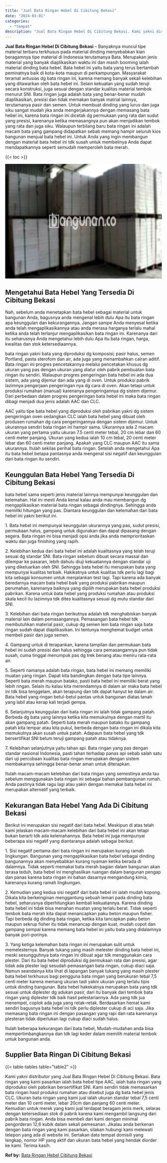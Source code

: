 ```yaml
---
title: "Jual Bata Ringan Hebel Di Cibitung Bekasi"
date: "2024-03-01"
categories: 
  - "tempat"
description: "Jual Bata Ringan Hebel Di Cibitung Bekasi. Kami yakni distributor yang Jual Bata Ringan Hebel Di Cibitung Bekasi. Bata ringan yang kami pasarkan ialah bata h..."
---
```


**Jual Bata Ringan Hebel Di Cibitung Bekasi** – Banyaknya muncul tipe material terbaru terkhusus pada material dinding menyebabkan kian beragamnya tipe material di Indonesia terutamanya Bata. Merupakan jenis material yang banyak diaplikasikan waktu ini dan masih booming ialah material dinding bata hebel. Bata hebel ini yaitu bata yang terus bertambah peminatnya baik di kota-kota maupun di perkampungan. Masyarakat teramat antusias dg bata ringan ini, karena memang banyak sekali kelebihan yang ditawarkan oleh bata hebel ini. Selain kekuatan yang sudah teruji secara konstruksi, juga sesuai dengan standar kualitas material tembok menurut SNI. Bata ringan juga adalah bata yang benar-benar mudah diaplikasikan, presisi dan tidak memakan banyak matrial lainnya, terutamanya pasir dan semen. Untuk membuat dinding yang lurus dan juga siku sangat mudah jika anda mengerjakannya dengan memasang bata hebel ini, karena bata ringan ini dicetak dg permukaan yang rata dan sudut yang presisi, karenanya ketika memasangnya pun akan menjadikan tembok yang rata dan juga siku. Walaupun terbilang baru bata ringan ini adalah macam bata yang gampang didapatkan sebab memang hampir seluruh kios bangunan menjual bata hebel ini. Untuk Anda yang ingin membangun dengan material bata hebel ini tdk susah untuk membelinya Anda dapat mendapatkannya seperti semudah memperoleh bata merah.

{{< toc >}}

![Jual Bata Ringan Hebel Di Cibitung Bekasi](/images/jual-hebel-murah-38.png)

## Mengetahui Bata Hebel Yang Tersedia Di Cibitung Bekasi

Nah, sebelum anda menetapkan bata hebel sebagai material untuk bangunan Anda, bagusnya anda mengenal lebih dulu Apa itu bata ringan apa keunggulan dan kekurangannya. Jangan sampe Anda menyesal ketika anda telah mengaplikasikannya atau anda merasa harganya terlalu mahal ketika anda telah terlanjur mengaplikasikan bata ringan ini. Karenanya dari itu seharusnya Anda mengetahui lebih dulu Apa itu bata ringan, harga, kwalitas dan stok ketersediaannya.

bata ringan yakni bata yang diproduksi dg komposisi; pasir halus, semen Portland, pasta sterofom dan air, ada juga yang menambahkan cairan aditif. Bata ringan ini progres pencetakannya melalui pencetakan khusus dg ukuran yang pas dengan ukuran yang diatur oleh pabrik pembuatan bata ringan itu sendiri. Walaupun progres pengeringan bata hebel ini ada dua sistem, ada yang dijemur dan ada yang di oven. Untuk produksi pabrik lazimnya pengerjaan pengeringan nya dg cara di oven. Akan tetapi untuk produksi rumahan (manual) karenanya pengeringannya dg sistem dijemur. Dari perbedaan dalam progres pengeringan bata hebel ini maka bata ringan dibagi menjadi dua jenis adalah AAC dan CLC.

AAC yaitu tipe bata hebel yang diproduksi oleh pabrikan yakni dg sistem pengeringan oven sedangkan CLC ialah bata hebel yang dibuat oleh produsen rumahan dg cara pengeringannya dengan sistem dijemur. Untuk ukurannya sendiri bata ringan ini hampir sama. Ukurannya ada 2 macam ukuran yang pertama yaitu ukuran 7.5 centi meter tebal, 20 cm lebar dan 60 centi meter panjang. Ukuran yang kedua ialah 10 cm tebal, 20 centi meter lebar dan 60 centi meter panjang. Apakah yang CLC maupun AAC itu sama ukurannya. Itulah sekilas perihal bata ringan. Setelah anda mengetahui Apa itu bata hebel betapa pantasnya anda mengenal sisi negatif dan keunggulan dari bata ringan itu sendiri.

## Keunggulan Bata Hebel Yang Tersedia Di Cibitung Bekasi

bata hebel sama seperti jenis material lainnya mempunyai keunggulan dan kelemahan. Hal ini mesti Anda kenal kalau anda mau membangun dg mengaplikasikan material bata ringan sebagai dindingnya. Sehingga anda memiliki hitungan yang pas. Diantara keunggulan dan kelemahan dari bata hebel ini yakni berikut ini.

1\. Bata hebel ini mempunyai keunggulan ukurannya yang pas, sudut presisi, permukaan halus, gampang untuk digunakan dan dapat dipasang dengan segera. Bata ringan ini bisa menjadi opsi anda jika anda memprioritaskan waktu dan juga finishing yang rapih.

2\. Kelebihan kedua dari bata hebel ini adalah kualitasnya yang telah teruji sesuai dg standar SNI. Bata ringan sebelum dibuat secara massal dan dilempar ke pasaran, lebih dahulu diuji kekuatannya dengan standar uji yang dikeluarkan oleh SNI. Sehingga bata hebel itu merupakan bata yang mempunyai kualitas terbaik. Hakikatnya untuk kualitas tdk perlu lagi bagi kita sebagai konsumen untuk menjalankan test lagi. Tapi karena ada banyak beredarnya macam bata hebel baik yang produksi pabrikan maupun perumahan, karenanya baiknya yang dipilih merupakan bata hebel produksi pabrikan. Karena untuk bata hebel yang produksi rumahan atau produksi skala kecil itu lazimnya tdk dites kualitasnya sesuai dg mutu standar dari SNI.

3\. Kelebihan dari bata ringan berikutnya adalah tdk menghabiskan banyak material lain dalam pemasangannya. Pemasangan bata hebel tdk membutuhkan material pasir, cukup dg semen lem bata ringan saja bata ringan sudah dapat diaplikasikan. Ini tentunya menghemat budget untuk membeli pasir dan juga semen.

4\. Gampang untuk di terapankan, karena tampilan dan permukaan bata hebel ini sudah presisi dan halus sehingga cara pemasangannya pun tidak susah, cuma tinggal menumpuk pas dg trek benang atau meniru rata-rata air.

5\. Seperti namanya adalah bata ringan, bata hebel ini memang memiliki muatan yang ringan. Dapat kita bandingkan dengan bata tipe lainnya. Seperti bata merah maupun batako, pasti bata hebel ini memiliki berat yang lebih ringan. Selain itu kalau kita merendamnya di dalam air maka bata hebel ini tdk bisa tenggelam, akan terapung dan tdk dapat hanyut ke dalam air. Bata hebel yang ringan betul-betul pantas untuk bangunan diatas tanah yang labil atau kerap kali terjadi gempa.

6\. Selanjutnya keunggulan dari bata ringan ini ialah tidak gampang patah. Berbeda dg bata yang lainnya ketika kita memukulnya dengan martil itu akan gampang patah. Seperti bata merah maupun batako itu gampang patah kita lempar atau kita pukul, berbeda dengan bata ringan ini dikala kita memukulnya akan susah untuk patah. Adapaun bata hebel yang tdk bersertifikat SNI belum teruji gampang patah atau tidaknya.

7\. Kelebihan selanjutnya yaitu tahan api. Bata ringan yang pas dengan standar nasional Indonesia, pasti tahan terhadap panas api sebab salah satu dari uji percobaan kualitas bata ringan merupakan dengan sistem membakarnya sehingga benar-benar aman untuk diterapkan.

Itulah macam-macam kelebihan dari bata ringan yang semestinya anda tau sebelum menggunakan bata ringan ini sebagai bahan pembangunan rumah. Anda pastinya tidak ragu lagi atau yakin dengan memakai bata hebel ini merupakan alternatif yang terbaik.

## Kekurangan Bata Hebel Yang Ada Di Cibitung Bekasi

Berikut ini merupakan sisi negatif dari bata hebel. Meskipun di atas telah kami jelaskan macam-macam kelebihan dari bata hebel ini akan tetapi bukan berarti tdk ada kelemahannya. Bata hebel ini juga mempunyai beberapa sisi negatif yang diantaranya adalah sebagai berikut.

1\. Sisi negatif pertama dari bata ringan ini merupakan kurang ramah lingkungan. Bangunan yang mengaplikasikan bata hebel sebagai dinding bangunannya akan menyebabkan kurang nyaman ketika berada di dalamnya. Tidak seperti memakai bata merah bagian dalam bangunan akan terasa teduh, bata hebel ini menghasilkan ruangan dalam bangunan pengap dan panas karena bata ringan ini bahan dasarnya mengandung kimia, karenanya kurang ramah lingkungan.

2\. Kemudian yang kedua sisi negatif dari bata hebel ini ialah mudah kopong. Dikala kita berkeinginan menggantung sebuah lemari pada dinding bata hebel, seharusnya diperhitungkan kembali kekuatannya. Karena dinding bata hebel ini tidak bisa menahan muatan yang terlalu berat. Tidak seperti tembok bata merah kita dapat menancapkan paku beton maupun fisher. Tapi berbeda dg dinding bata ringan, ketika kita tancapkan paku beton maupun sekrup fisher itu tidak menancap dengan kuat, mudah copot dan gampang sempal karena memang bata hebel ini yaitu bata yang didalamnya banyak pori-porinya.

3\. Yang ketiga kelemahan bata ringan ini merupakan sulit untuk memelesternya. Banyak tukang yang masih melester dinding bata hebel ini, meski sesungguhnya bata ringan ini dibuat agar tdk menggunakan cara plester. Dari itu bata hebel diproduksi dg permukaan rata dan presisi, agar tidak ada plester lagi sesudah pemasangan bata ringan, cukup diaci saja. Namun seandainya kita lihat di lapangan banyak tukang yang masih plester bata hebel terkhusus bagi pengguna bata ringan yang berukuran tebal 7,5 centi meter karena memang ukuran tadi yakni ukuran yang terlalu tipis untuk dinding bangunan. Bata hebel hakekatnya merupakan bata yang tdk sesuai untuk diplester dg adukan pasir, dari itu banyak dari tembok bata ringan yang diplester tdk baik hasil pelestariannya. Ada yang tdk jua menempel, coplok ada juga yang retak-retak. Berdasarkan hemat kami sendiri bagusnya bata hebel ini tdk perlu diplester cukup di aci saja. Jika memasang bata ringan ini dengan pasangan yang rapi dan rata karenanya plesteran tidak diperlukan lagi cukup diaci sudah halus.

Itulah beberapa kekurangan dari bata hebel, Mudah-mudahan anda bisa mempertimbangkannya dan tdk lagi keder dalam memilih material tembok untuk bangunan anda.

## Supplier Bata Ringan Di Cibitung Bekasi

{{< table-tables table="table2" >}}

Kami yakni distributor yang Jual Bata Ringan Hebel Di Cibitung Bekasi. Bata ringan yang kami pasarkan ialah bata hebel tipe AAC, ialah bata ringan yang diproduksi oleh pabrikan bersertifikat SNI. Kami sendiri tidak memasarkan bata ringan hasil produksi rumahan atau disebut juga dg bata hebel jenis CLC. Ukuran bata ringan yang kami jual ialah ukuran standar tebal 7,5 centi meter dan 10 centi meter, lebar 20cm dan panjang 60 centi meter. Kemudian untuk merek yang kami jual terdapat beragam jenis merk, selaras dengan ketersediaan stok di pabrik karena kami mengambil langsung dari pabrik bata ringan. Anda bisa membeli dari kami dengan minimal pengorderan 12,6 kubik dalam sekali pemesanan. Jikalau anda berkenan dengan bata ringan yang kami pasarkan, silakan hubungi kami melewati telepon yang ada di website ini. Sertakan data tempat domisili yang lengkap, nomor HP yang aktif dan ukuran bata hebel yang hendak diorder ke kami. Terima kasih.

**Ref by:** [Bata Ringan Hebel Cibitung Bekasi](https://id.wikipedia.org/wiki/Bata)
